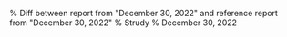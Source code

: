 % Diff between report from "December 30, 2022" and reference report from "December 30, 2022"
% Strudy
% December 30, 2022


